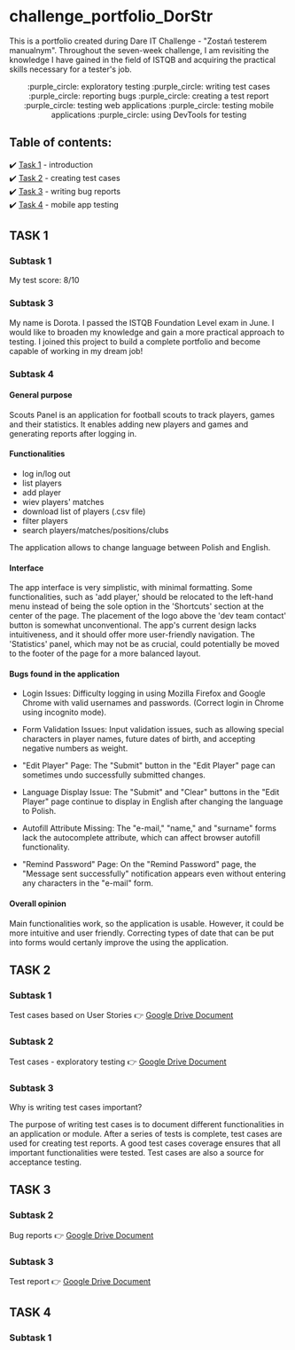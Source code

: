 # challenge_portfolio_DorStr

This is a portfolio created during Dare IT Challenge - "Zostań testerem manualnym". Throughout the seven-week challenge, I am revisiting the knowledge I have gained in the field of ISTQB and acquiring the practical skills necessary for a tester's job. 

<p align="center"> :purple_circle: exploratory testing :purple_circle: writing test cases :purple_circle: reporting bugs :purple_circle: creating a test report :purple_circle: testing web applications :purple_circle: testing mobile applications :purple_circle: using DevTools for testing  </p>


## Table of contents:

 :heavy_check_mark: [Task 1](#task-1) - introduction </br>
 :heavy_check_mark: [Task 2](#task-2) - creating test cases </br>
 :heavy_check_mark: [Task 3](#task-3) - writing bug reports </br>
 :heavy_check_mark: [Task 4](#task-4) - mobile app testing </br>

## TASK 1
### Subtask 1
My test score: 8/10
### Subtask 3
My name is Dorota. I passed the ISTQB Foundation Level exam in June. I would like to broaden my knowledge and gain a more practical approach to testing. I joined this project to build a complete portfolio and become capable of working in my dream job!

### Subtask 4

#### General purpose

Scouts Panel is an application for football scouts to track players, games and their statistics. It enables adding new players and games and generating reports after logging in.

#### Functionalities

 - log in/log out
 - list players
 - add player
 - wiev players' matches
 - download list of players (.csv file)
 - filter players 
 - search players/matches/positions/clubs

The application allows to change language between Polish and English.

#### Interface

The app interface is very simplistic, with minimal formatting. Some functionalities, such as 'add player,' should be relocated to the left-hand menu instead of being the sole option in the 'Shortcuts' section at the center of the page. The placement of the logo above the 'dev team contact' button is somewhat unconventional. The app's current design lacks intuitiveness, and it should offer more user-friendly navigation. The 'Statistics' panel, which may not be as crucial, could potentially be moved to the footer of the page for a more balanced layout.


#### Bugs found in the application

* Login Issues:
Difficulty logging in using Mozilla Firefox and Google Chrome with valid usernames and passwords. (Correct login in Chrome using incognito mode).

* Form Validation Issues:
Input validation issues, such as allowing special characters in player names, future dates of birth, and accepting negative numbers as weight.

* "Edit Player" Page:
The "Submit" button in the "Edit Player" page can sometimes undo successfully submitted changes.

* Language Display Issue:
The "Submit" and "Clear" buttons in the "Edit Player" page continue to display in English after changing the language to Polish.

* Autofill Attribute Missing:
The "e-mail," "name," and "surname" forms lack the autocomplete attribute, which can affect browser autofill functionality.

 * "Remind Password" Page:
On the "Remind Password" page, the "Message sent successfully" notification appears even without entering any characters in the "e-mail" form.

#### Overall opinion

Main functionalities work, so the application is usable. However, it could be more intuitive and user friendly. Correcting types of date that can be put into forms would certanly improve the using the application.

## TASK 2

### Subtask 1
Test cases based on User Stories :point_right: [Google Drive Document](https://docs.google.com/spreadsheets/d/18KRhJNuf7G2CwXaZG6rypxzqSSqxzQfxxIP56fwFskw/edit#gid=0)

### Subtask 2
Test cases - exploratory testing :point_right: [Google Drive Document](https://docs.google.com/spreadsheets/d/1zPPDsfIzF4ZiUUsAtWzGJgTkTW75ugP_xaIP0v2w1a0/edit#gid=0)

### Subtask 3

Why is writing test cases important?

The purpose of writing test cases is to document different functionalities in an application or module. After a series of tests is complete, test cases are used for creating test reports. A good test cases coverage ensures that all important functionalities were tested. Test cases are also a source for acceptance testing.


## TASK 3
### Subtask 2
Bug reports :point_right: [Google Drive Document](https://docs.google.com/spreadsheets/d/1FaXpOwPhmqCUNZjDiu7S9E8Cl5EN8CxWqXOU3nAvnes/edit?usp=drive_link)

### Subtask 3 
Test report :point_right: [Google Drive Document](https://docs.google.com/document/d/1A4OZUM8-a3qJvJtBDRqSAUafLeQQ8cy-hpkIjiHffUY/edit?usp=drive_link)

## TASK 4
### Subtask 1

